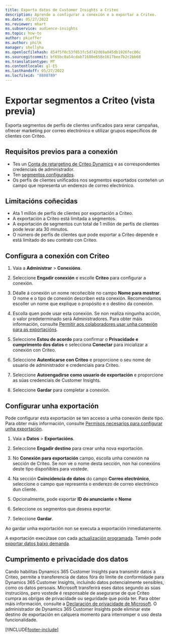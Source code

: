 ```yaml
---
title: Exporta datos de Customer Insights a Criteo
description: Aprende a configurar a conexión e a exportar a Criteo.
ms.date: 05/27/2022
ms.reviewer: mhart
ms.subservice: audience-insights
ms.topic: how-to
author: pkieffer
ms.author: philk
manager: shellyha
ms.openlocfilehash: 854f5f0c53f053fc5d742d69a045db1926fec00c
ms.sourcegitcommit: bf65bc0a54cdab71680e658e1617bee7b2c2bb68
ms.translationtype: MT
ms.contentlocale: gl-ES
ms.lasthandoff: 05/27/2022
ms.locfileid: "8808789"
---
```

# <a name="export-segments-to-criteo-preview"></a>Exportar segmentos a Criteo (vista previa)

Exporta segmentos de perfís de clientes unificados para xerar campañas, ofrecer marketing por correo electrónico e utilizar grupos específicos de clientes con Criteo.

## <a name="prerequisites-for-connection"></a>Requisitos previos para a conexión

-   Tes un [Conta de retargeting de Criteo Dynamics](https://www.criteo.com/login/) e as correspondentes credenciais de administrador.
-   Ten [segmentos configurados](segments.md).
-   Os perfís de clientes unificados nos segmentos exportados conteñen un campo que representa un enderezo de correo electrónico.

## <a name="known-limitations"></a>Limitacións coñecidas

- Ata 1 millón de perfís de clientes por exportación a Criteo.
- A exportación a Criteo está limitada a segmentos.
- A exportación de segmentos cun total de 1 millón de perfís de clientes pode levar ata 30 minutos. 
- O número de perfís de clientes que pode exportar a Criteo depende e está limitado do seu contrato con Criteo.

## <a name="set-up-connection-to-criteo"></a>Configura a conexión con Criteo

1. Vaia a **Administrar** > **Conexións**.

1. Seleccione **Engadir conexión** e escolle **Criteo** para configurar a conexión.

1. Déalle á conexión un nome recoñecible no campo **Nome para mostrar**. O nome e o tipo de conexión describen esta conexión. Recomendamos escoller un nome que explique o propósito e o destino da conexión.

1. Escolla quen pode usar esta conexión. Se non realiza ningunha acción, o valor predeterminado será Administradores. Para obter máis información, consulte [Permitir aos colaboradores usar unha conexión para as exportacións](connections.md#allow-contributors-to-use-a-connection-for-exports).

1. Seleccione **Estou de acordo** para confirmar o **Privacidade e cumprimento dos datos** e selecciona **Conectar** para inicializar a conexión con Criteo.

1. Seleccione **Autenticarse con Criteo** e proporcione o seu nome de usuario de administrador e credenciais para Criteo. 

1. Seleccione **Autoengadirse como usuario de exportación** e proporcione as súas credenciais de Customer Insights.

1. Seleccione **Gardar** para completar a conexión.

## <a name="configure-an-export"></a>Configurar unha exportación

Pode configurar esta exportación se ten acceso a unha conexión deste tipo. Para obter máis información, consulte [Permisos necesarios para configurar unha exportación](export-destinations.md#set-up-a-new-export).

1. Vaia a **Datos** > **Exportacións**.

1. Seleccione **Engadir destino** para crear unha nova exportación.

1. No **Conexión para exportación** campo, escolla unha conexión na sección de Criteo. Se non ve o nome desta sección, non hai conexións deste tipo dispoñibles para vostede. 

1. Na sección **Coincidencia de datos** do campo **Correo electrónico**, seleccione o campo que representa o enderezo de correo electrónico dun cliente. 

1. Opcionalmente, pode exportar **ID do anunciante** e **Nome**

1. Seleccione os segmentos que desexa exportar. 

1. Seleccione **Gardar**.

Ao gardar unha exportación non se executa a exportación inmediatamente.

A exportación execútase con cada [actualización programada](system.md#schedule-tab). Tamén pode [exportar datos baixo demanda](export-destinations.md#run-exports-on-demand). 

## <a name="data-privacy-and-compliance"></a>Cumprimento e privacidade dos datos

Cando habilitas Dynamics 365 Customer Insights para transmitir datos a Criteo, permite a transferencia de datos fóra do límite de conformidade para Dynamics 365 Customer Insights, incluíndo datos potencialmente sensibles, como os datos persoais. Microsoft transferirá eses datos segundo as súas instrucións, pero vostede é responsable de asegurarse de que Criteo cumpra as obrigas de privacidade ou seguridade que poida ter. Para obter máis información, consulte a [Declaración de privacidade de Microsoft](https://go.microsoft.com/fwlink/?linkid=396732).
O administrador de Dynamics 365 Customer Insights pode eliminar este destino de exportación en calquera momento para interromper o uso desta funcionalidade.


[!INCLUDE[footer-include](includes/footer-banner.md)]
